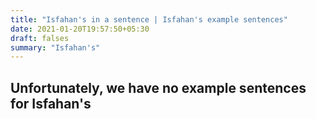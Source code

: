 ```yaml
---
title: "Isfahan's in a sentence | Isfahan's example sentences"
date: 2021-01-20T19:57:50+05:30
draft: falses
summary: "Isfahan's"
---
```

## Unfortunately, we have no example sentences for Isfahan's                 
